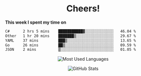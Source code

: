 <h1 align="center">Cheers!</h1>

**This week I spent my time on**
<!--START_SECTION:waka-->

```txt
C#      2 hrs 5 mins    ███████████▓░░░░░░░░░░░░░   46.04 %
Other   1 hr 20 mins    ███████▒░░░░░░░░░░░░░░░░░   29.67 %
YAML    37 mins         ███▒░░░░░░░░░░░░░░░░░░░░░   13.65 %
Go      26 mins         ██▒░░░░░░░░░░░░░░░░░░░░░░   09.59 %
JSON    2 mins          ▒░░░░░░░░░░░░░░░░░░░░░░░░   01.05 %
```

<!--END_SECTION:waka-->

<p align="center"><img src="https://github-readme-stats.vercel.app/api/top-langs/?username=thnkrn&layout=compact&hide=html&theme=tokyonight" alt="Most Used Languages" /></p>

<p align="center"><img src="https://github-readme-stats.vercel.app/api?username=thnkrn&show_icons=true&count_private=true&theme=tokyonight&show=reviews&hide_rank=false&rank_icon=github" alt="GitHub Stats" /></p>

<!-- <p align="center"><a href="https://wakatime.com"><img src="https://wakatime.com/share/@thnkrn/40092326-d1bd-471b-89da-9a7c63939402.png" /></p>
 -->
